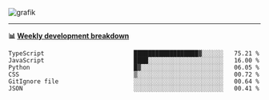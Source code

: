![grafik](https://user-images.githubusercontent.com/56089155/187718223-45863e96-4c28-4d4c-b3ca-02bf88aeae4c.png)

<hr />

**📊 [Weekly development breakdown](https://wakatime.com/@Ari24)**

<!--START_SECTION:waka-->

```text
TypeScript                         ██████████████████▓░░░░░░   75.21 %
JavaScript                         ████░░░░░░░░░░░░░░░░░░░░░   16.00 %
Python                             █▓░░░░░░░░░░░░░░░░░░░░░░░   06.05 %
CSS                                ▒░░░░░░░░░░░░░░░░░░░░░░░░   00.72 %
GitIgnore file                     ░░░░░░░░░░░░░░░░░░░░░░░░░   00.64 %
JSON                               ░░░░░░░░░░░░░░░░░░░░░░░░░   00.41 %
```

<!--END_SECTION:waka-->
